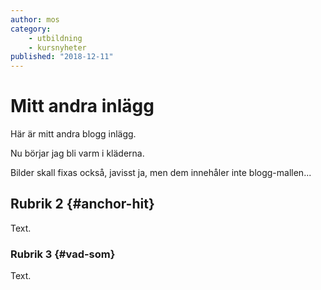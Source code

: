 ```yaml
---
author: mos
category:
    - utbildning
    - kursnyheter
published: "2018-12-11"
---
```

Mitt andra inlägg
==================================

Här är mitt andra blogg inlägg.

Nu börjar jag bli varm i kläderna.

<!--more-->

Bilder skall fixas också, javisst ja, men dem innehåler inte blogg-mallen...



Rubrik 2 {#anchor-hit}
-----------------------------------

Text.



### Rubrik 3 {#vad-som}

Text.
